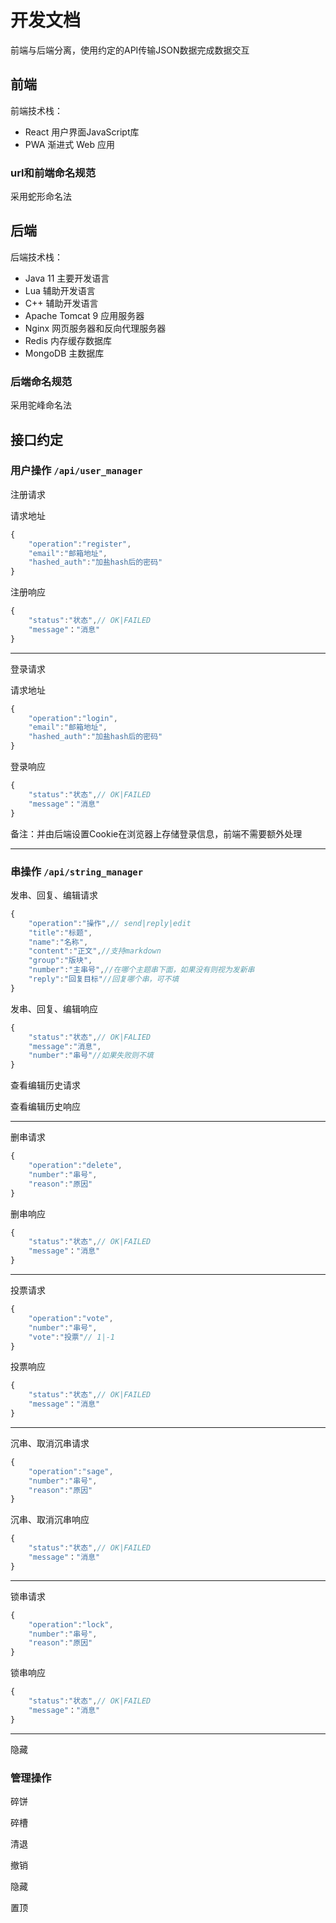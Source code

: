 # 开发文档

前端与后端分离，使用约定的API传输JSON数据完成数据交互

## 前端

前端技术栈：
- React                 用户界面JavaScript库
- PWA                   渐进式 Web 应用

### url和前端命名规范

采用蛇形命名法

## 后端

后端技术栈：
- Java 11               主要开发语言
- Lua                   辅助开发语言
- C++                   辅助开发语言
- Apache Tomcat 9       应用服务器
- Nginx                 网页服务器和反向代理服务器
- Redis                 内存缓存数据库
- MongoDB               主数据库
### 后端命名规范
采用驼峰命名法
## 接口约定

### 用户操作 `/api/user_manager`

注册请求

请求地址
```js
{
    "operation":"register",
    "email":"邮箱地址",
    "hashed_auth":"加盐hash后的密码"
}
```
注册响应
```js
{
    "status":"状态",// OK|FAILED
    "message"："消息"
}
```
---
登录请求

请求地址
```js
{
    "operation":"login",
    "email":"邮箱地址",
    "hashed_auth":"加盐hash后的密码"
}
```
登录响应
```js
{
    "status":"状态",// OK|FAILED
    "message"："消息"
}
```
备注：并由后端设置Cookie在浏览器上存储登录信息，前端不需要额外处理

---

### 串操作 `/api/string_manager`
发串、回复、编辑请求
```js
{
    "operation":"操作",// send|reply|edit
    "title":"标题",
    "name":"名称",
    "content":"正文",//支持markdown
    "group":"版块", 
    "number":"主串号",//在哪个主题串下面，如果没有则视为发新串
    "reply":"回复目标"//回复哪个串，可不填
}
```
发串、回复、编辑响应
```js
{
    "status":"状态",// OK|FALIED
    "message":"消息",
    "number":"串号"//如果失败则不填
}
```
查看编辑历史请求

查看编辑历史响应

---

删串请求
```js
{
    "operation":"delete",
    "number":"串号",
    "reason":"原因"
}
```
删串响应
```js
{
    "status":"状态",// OK|FAILED
    "message"："消息"
}
```
---

投票请求
```js
{
    "operation":"vote",
    "number":"串号",
    "vote":"投票"// 1|-1
}
```
投票响应
```js
{
    "status":"状态",// OK|FAILED
    "message"："消息"
}
```
---

沉串、取消沉串请求
```js
{
    "operation":"sage",
    "number":"串号",
    "reason":"原因"
}
```
沉串、取消沉串响应
```js
{
    "status":"状态",// OK|FAILED
    "message"："消息"
}
```
---
锁串请求
```js
{
    "operation":"lock",
    "number":"串号",
    "reason":"原因"
}
```
锁串响应
```js
{
    "status":"状态",// OK|FAILED
    "message"："消息"
}
```
---

隐藏
### 管理操作
碎饼

碎槽

清退

撤销

隐藏

置顶